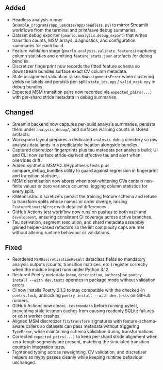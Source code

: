 ## Added
- Headless analysis runner (`example_programs/app_usecase/app/headless.py`) to mirror Streamlit workflows from the terminal and print/save debug summaries.
- Dataset debug exporter (`pmarlo.analysis.debug_export`) that writes transition counts, MSM arrays, diagnostics, and configuration summaries for each build.
- Feature validation stage (`pmarlo.analysis.validate_features`) capturing column statistics and emitting `feature_stats.json` artefacts for debug bundles.
- Discretizer fingerprint now records the fitted feature schema so downstream bundles surface exact CV column metadata.
- State assignment validation raises `NoAssignmentsError` when clustering yields no labels and persists per-split `state_ids.npy` / `valid_mask.npy` in debug bundles.
- Expected MSM transition pairs now recorded via `expected_pairs(...)` with per-shard stride metadata in debug summaries.

## Changed
- Streamlit backend now captures per-build analysis summaries, persists them under `analysis_debug/`, and surfaces warning counts in stored artifacts.
- Workspace layout prepares a dedicated `analysis_debug` directory so raw analysis data lands in a predictable location alongside bundles.
- Captured discretizer fingerprints plus tau metadata per analysis build; UI and CLI now surface stride-derived effective tau and alert when overrides drift.
- Added synthetic MSM/CLI/Hypothesis tests plus compare_debug_bundles utility to guard against regression in fingerprint and transition statistics.
- MSM discretisation now aborts when post-whitening CVs contain non-finite values or zero variance columns, logging column statistics for every split.
- KMeans/Grid discretizers persist the training feature schema and refuse to transform splits whose names or order diverge, raising `FeatureMismatchError` with detailed differences.
- GitHub Actions test workflow now runs on pushes to both `main` and `development`, ensuring consistent CI coverage across active branches.
- Tau derivation, segment resolution, and shard metadata assembly gained helper-based refactors so the lint complexity caps are met without altering runtime behaviour or validations.

## Fixed
- Reordered `MSMDiscretizationResult` dataclass fields so mandatory analysis outputs (counts, transition matrices, etc.) register correctly when the module import runs under Python 3.12.
- Restored Poetry metadata (`name`, `description`, `authors`) so `poetry install --with dev,tests` operates in package mode without validation errors.
- CI now installs Poetry 2.1.3 to stay compatible with the checked-in `poetry.lock`, unblocking `poetry install --with dev,tests` on GitHub runners.
- GitHub Actions now clears `.testmondata` before running pytest, preventing stale testmon caches from causing readonly SQLite failures or xdist worker crashes.
- Aligned MSM discretizer `fit`/`transform` signatures with feature-schema-aware callers so datasets can pass metadata without triggering `TypeError`, while maintaining schema validation during transformations.
- Corrected `expected_pairs(...)` to keep per-shard stride alignment when zero-length segments are present, matching the simulated transition counts in integration tests.
- Tightened typing across reweighting, CV validation, and discretiser helpers so mypy passes cleanly while keeping runtime behaviour unchanged.
